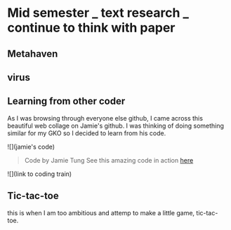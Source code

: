 # Mid semester _ text research _ continue to think with paper

## Metahaven

## virus 

## Learning from other coder

As I was browsing through everyone else github, I came across this beautiful web collage on Jamie's github. I was thinking of doing something similar for my GKO so I decided to learn from his code. 

![](jamie's code)
> Code by Jamie Tung 
> See this amazing code in action [here](link)

![](link to coding train)


## Tic-tac-toe

this is when I am too ambitious and attemp to make a little game, tic-tac-toe. 




